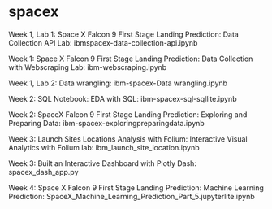 # spacex

Week 1, Lab 1: Space X Falcon 9 First Stage Landing Prediction: Data Collection API Lab: ibmspacex-data-collection-api.ipynb

Week 1: Space X Falcon 9 First Stage Landing Prediction: Data Collection with Webscraping Lab: ibm-webscraping.ipynb

Week 1, Lab 2: Data wrangling: ibm-spacex-Data wrangling.ipynb

Week 2: SQL Notebook: EDA with SQL: ibm-spacex-sql-sqllite.ipynb

Week 2: SpaceX Falcon 9 First Stage Landing Prediction: Exploring and Preparing Data: ibm-spacex-exploringpreparingdata.ipynb

Week 3: Launch Sites Locations Analysis with Folium: Interactive Visual Analytics with Folium lab: ibm_launch_site_location.ipynb

Week 3: Built an Interactive Dashboard with Plotly Dash: spacex_dash_app.py

Week 4: Space X Falcon 9 First Stage Landing Prediction: Machine Learning Prediction: SpaceX_Machine_Learning_Prediction_Part_5.jupyterlite.ipynb


